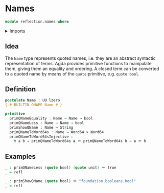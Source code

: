# Names

```agda
module reflection.names where
```

<details><summary>Imports</summary>

```agda
open import foundation.booleans
open import foundation.cartesian-product-types
open import foundation.identity-types
open import foundation.unit-type
open import foundation.universe-levels

open import primitives.machine-integers
open import primitives.strings
```

</details>

## Idea

The `Name` type represents quoted names, i.e. they are an abstract syntactic
representation of terms. Agda provides primitive functions to manipulate them,
giving them an equality and ordering. A closed term can be converted to a quoted
name by means of the `quote` primitive, e.g. `quote bool`.

## Definition

```agda
postulate Name : UU lzero
{-# BUILTIN QNAME Name #-}

primitive
  primQNameEquality : Name → Name → bool
  primQNameLess : Name → Name → bool
  primShowQName : Name → String
  primQNameToWord64s : Name → Word64 × Word64
  primQNameToWord64sInjective :
    ∀ a b → primQNameToWord64s a ＝ primQNameToWord64s b → a ＝ b
```

## Examples

```agda
_ : primQNameLess (quote bool) (quote unit) ＝ true
_ = refl

_ : primShowQName (quote bool) ＝ "foundation.booleans.bool"
_ = refl
```
